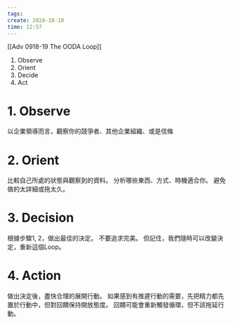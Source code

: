 ```yaml
---
tags: 
create: 2024-10-10
time: 12:57
---
```

[[Adv 0918-19 The OODA Loop]]

1. Observe
2. Orient
3. Decide
4. Act

# 1. Observe
 以企業領導而言，觀察你的競爭者、其他企業組織、或是信條

# 2. Orient
比較自己所處的狀態與觀察到的資料。
分析哪些東西、方式、時機適合你。
避免做的太詳細或拖太久。

# 3. Decision
根據步驟1, 2，做出最佳的決定。
不要追求完美。
但記住，我們隨時可以改變決定，重新這個Loop。

# 4. Action
做出決定後，盡快合理的展開行動。
如果感到有推遲行動的需要，先把精力都先置於行動中，但對回饋保持開放態度。
回饋可能會重新觸發循環，但不該拖延行動。